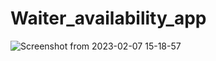 # Waiter_availability_app
![Screenshot from 2023-02-07 15-18-57](https://user-images.githubusercontent.com/95750574/217255887-88e963f1-b925-42d0-867f-012784839014.png)

